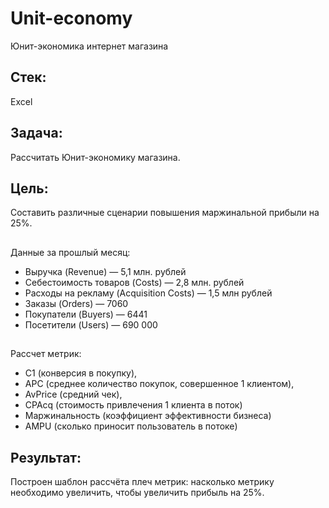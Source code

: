 # Unit-economy
Юнит-экономика интернет магазина

## Стек: ##
Excel

## Задача: ## 
Рассчитать Юнит-экономику магазина.

## Цель: ## 
Составить различные сценарии повышения маржинальной прибыли на 25%.

## 
Данные за прошлый месяц:
- Выручка (Revenue) — 5,1 млн. рублей
- Себестоимость товаров (Costs) — 2,8 млн. рублей
- Расходы на рекламу (Acquisition Costs) — 1,5 млн рублей 
- Заказы (Orders) — 7060
- Покупатели (Buyers) — 6441
- Посетители (Users) — 690 000

##
 Рассчет метрик: 
 - С1 (конверсия в покупку),
 - APC (среднее количество покупок, совершенное 1 клиентом),
 - AvPrice (средний чек),
 - CPAcq (стоимость привлечения 1 клиента в поток)
 - Маржинальность (коэффициент эффективности бизнеса)
 - AMPU (сколько приносит пользователь в потоке)

## Результат: ## 

Построен шаблон рассчёта плеч метрик: насколько метрику необходимо увеличить, чтобы увеличить прибыль на 25%.



